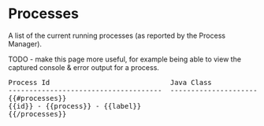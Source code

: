 # Processes

A list of the current running processes (as reported by the Process Manager).

TODO - make this page more useful, for example being able to view the captured
console & error output for a process.

<pre>
Process Id                             Java Class                       Label
-------------------------------------  -------------------------------  ------------------ 
{{#processes}}
{{id}} - {{process}} - {{label}}
{{/processes}}
</pre>
